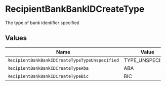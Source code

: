 # RecipientBankBankIDCreateType

The type of bank identifier specified


## Values

| Name                                           | Value                                          |
| ---------------------------------------------- | ---------------------------------------------- |
| `RecipientBankBankIDCreateTypeTypeUnspecified` | TYPE_UNSPECIFIED                               |
| `RecipientBankBankIDCreateTypeAba`             | ABA                                            |
| `RecipientBankBankIDCreateTypeBic`             | BIC                                            |